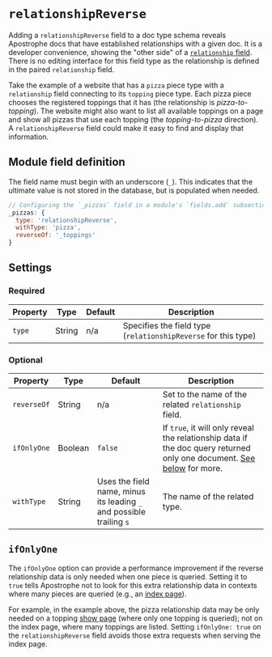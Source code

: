 # `relationshipReverse`

Adding a `relationshipReverse` field to a doc type schema reveals Apostrophe docs that have established relationships with a given doc. It is a developer convenience, showing the "other side" of a [`relationship` field](/reference/field-types/relationship.md). There is no editing interface for this field type as the relationship is defined in the paired `relationship` field.

Take the example of a website that has a `pizza` piece type with a `relationship` field connecting to its `topping` piece type. Each pizza piece chooses the registered toppings that it has (the relationship is _pizza-to-topping_). The website might also want to list all available toppings on a page and show all pizzas that use each topping (the _topping-to-pizza_ direction). A `relationshipReverse` field could make it easy to find and display that information.

## Module field definition

The field name must begin with an underscore (`_`). This indicates that the ultimate value is not stored in the database, but is populated when needed.

```javascript
// Configuring the `_pizzas` field in a module's `fields.add` subsection:
_pizzas: {
  type: 'relationshipReverse',
  withType: 'pizza',
  reverseOf: '_toppings'
}
```

## Settings

### Required

|  Property | Type   | Default | Description |
|-----------|-----------|-----------|-----------|
|`type` | String | n/a | Specifies the field type (`relationshipReverse` for this type) |

### Optional

|  Property | Type   | Default | Description |
|-----------|-----------|-----------|-----------|
|`reverseOf` | String | n/a | Set to the name of the related `relationship` field. |
|`ifOnlyOne` | Boolean | `false` | If `true`, it will only reveal the relationship data if the doc query returned only one document. [See below](#ifonlyone) for more. |
|`withType` | String | Uses the field name, minus its leading `_` and possible trailing `s` | The name of the related type. |

## `ifOnlyOne`

The `ifOnlyOne` option can provide a performance improvement if the reverse relationship data is only needed when one piece is queried. Setting it to `true` tells Apostrophe not to look for this extra relationship data in contexts where many pieces are queried (e.g., an [index page](/reference/glossary.md#index-page)).

For example, in the example above, the pizza relationship data may be only needed on a topping [show page](/reference/glossary.md#show-page) (where only one topping is queried); not on the index page, where many toppings are listed. Setting `ifOnlyOne: true` on the `relationshipReverse` field avoids those extra requests when serving the index page.
